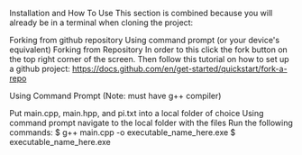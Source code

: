 Installation and How To Use
This section is combined because you will already be in a terminal when cloning the project:

Forking from github repository
Using command prompt (or your device's equivalent)
Forking from Repository
In order to this click the fork button on the top right corner of the screen. Then follow this tutorial on how to set up a github project: https://docs.github.com/en/get-started/quickstart/fork-a-repo

Using Command Prompt
(Note: must have g++ compiler)

Put main.cpp, main.hpp, and pi.txt into a local folder of choice
Using command prompt navigate to the local folder with the files
Run the following commands:
$ g++ main.cpp -o executable_name_here.exe
$ executable_name_here.exe
